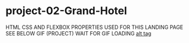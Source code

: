 # project-02-Grand-Hotel
HTML CSS AND FLEXBOX PROPERTIES USED FOR THIS LANDING PAGE 
SEE BELOW GIF (PROJECT)
WAIT FOR GIF LOADING
[alt tag](https://github.com/silentProgrammers/project-02-Grand-Hotel-/blob/master/Recording%202022-04-24%20at%2007.56.20.gif)
